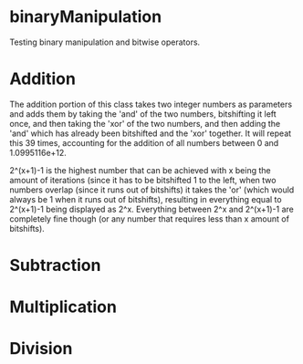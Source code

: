 # binaryManipulation
Testing binary manipulation and bitwise operators.

# Addition
The addition portion of this class takes two integer numbers as parameters and adds them by taking the 'and' of the two numbers, bitshifting it left once, and then taking the 'xor' of the two numbers, and then adding the 'and' which has already been bitshifted and the 'xor' together. It will repeat this 39 times, accounting for the addition of all numbers between 0 and 1.0995116e+12.

2^(x+1)-1 is the highest number that can be achieved with x being the amount of iterations (since it has to be bitshifted 1 to the left, when two numbers overlap (since it runs out of bitshifts) it takes the 'or' (which would always be 1 when it runs out of bitshifts), resulting in everything equal to 2^(x+1)-1 being displayed as 2^x. Everything between 2^x and 2^(x+1)-1 are completely fine though (or any number that requires less than x amount of bitshifts).

# Subtraction

# Multiplication

# Division
